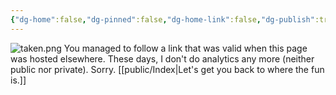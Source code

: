 ```yaml
---
{"dg-home":false,"dg-pinned":false,"dg-home-link":false,"dg-publish":true,"created-date":"2025-05-03T16:59:45","updated-date":"2025-05-05T17:44:22","type":null,"disabled rules":["header-increment","yaml-title","yaml-title-alias","file-name-heading"],"title":"There are no analytics here.","dg-hide":true,"dg-hide-in-graph":true,"aliases":["There are no analytics here."],"linter-yaml-title-alias":"There are no analytics here.","dg-permalink":"public-analytics","dg-path":"Analytics.md","permalink":"/public-analytics/","hide":true,"hideInGraph":true,"dgPassFrontmatter":true,"created":"2025-05-03T16:59:45","updated":"2025-05-05T17:44:22"}
---
```



![taken.png](/img/user/attachments/taken.png)
You managed to follow a link that was valid when this page was hosted elsewhere. These days, I don't do analytics any more (neither public nor private). Sorry. [[public/Index\|Let's get you back to where the fun is.]]
